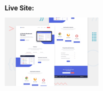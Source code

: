 ## Live Site:
<a href="https://mustafa-sayed-m.github.io/bookmark-landing-page/"> <img src="images/live-site.jpg" width="300" /> </a>